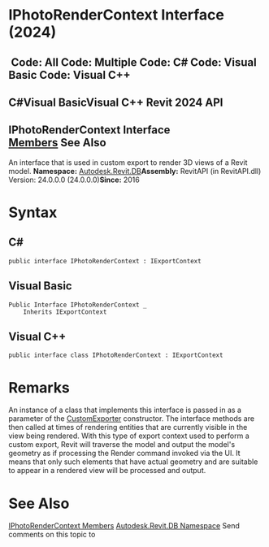 # IPhotoRenderContext Interface (2024)

﻿
 Code: All Code: Multiple Code: C# Code: Visual Basic Code: Visual C++   
---  
C#Visual BasicVisual C++
Revit 2024 API  
---  
IPhotoRenderContext Interface  
[Members](9b779ac4-d45e-48b0-7b5f-1bef9abc1e35.md "IPhotoRenderContext Members") See Also  
---  
An interface that is used in custom export to render 3D views of a Revit model. 
**Namespace:** [Autodesk.Revit.DB](87546ba7-461b-c646-cbb1-2cb8f5bff8b2.md "Autodesk.Revit.DB Namespace")**Assembly:** RevitAPI (in RevitAPI.dll) Version: 24.0.0.0 (24.0.0.0)**Since:** 2016 
# Syntax
C#  
---  
```text
public interface IPhotoRenderContext : IExportContext
```
  
Visual Basic  
---  
```text
Public Interface IPhotoRenderContext _
	Inherits IExportContext
```
  
Visual C++  
---  
```text
public interface class IPhotoRenderContext : IExportContext
```
  
# Remarks
An instance of a class that implements this interface is passed in as a parameter of the [CustomExporter](d2437433-9183-cbb1-1c67-dedd86db5b5a.md "CustomExporter Class") constructor. The interface methods are then called at times of rendering entities that are currently visible in the view being rendered.
With this type of export context used to perform a custom export, Revit will traverse the model and output the model's geometry as if processing the Render command invoked via the UI. It means that only such elements that have actual geometry and are suitable to appear in a rendered view will be processed and output.
# See Also
[IPhotoRenderContext Members](9b779ac4-d45e-48b0-7b5f-1bef9abc1e35.md "IPhotoRenderContext Members")
[Autodesk.Revit.DB Namespace](87546ba7-461b-c646-cbb1-2cb8f5bff8b2.md "Autodesk.Revit.DB Namespace")
Send comments on this topic to 